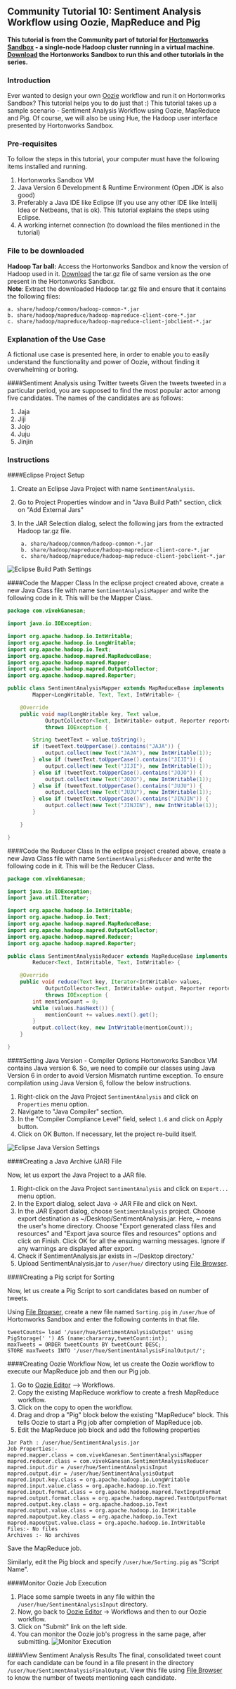 ## Community Tutorial 10: Sentiment Analysis Workflow using Oozie, MapReduce and Pig

**This tutorial is from the Community part of tutorial for [Hortonworks Sandbox](http://hortonworks.com/products/sandbox) - a single-node Hadoop cluster running in a virtual machine. [Download](http://hortonworks.com/products/sandbox) the Hortonworks Sandbox to run this and other tutorials in the series.**

### Introduction

Ever wanted to design your own [Oozie](https://oozie.apache.org/‎) workflow and run it on Hortonworks Sandbox? This tutorial helps you to do just that :) This tutorial takes up a sample scenario - Sentiment Analysis Workflow using Oozie, MapReduce and Pig. Of course, we will also be using Hue, the Hadoop user interface presented by Hortonworks Sandbox.

### Pre-requisites

To follow the steps in this tutorial, your computer must have the following items installed and running.

1. Hortonworks Sandbox VM
2. Java Version 6 Development & Runtime Environment (Open JDK is also good)
3. Preferably a Java IDE like Eclipse (If you use any other IDE like Intellij Idea or Netbeans, that is ok).  This tutorial explains the steps using Eclipse.
4. A working internet connection (to download the files mentioned in the tutorial)

### File to be downloaded

**Hadoop Tar ball:** Access the Hortonworks Sandbox and know the version of Hadoop used in it.  [Download](http://www.apache.org/dyn/closer.cgi/hadoop/common/ "Download a Hadoop Release") the tar.gz file of same version as the one present in the Hortonworks Sandbox.   
**Note**: Extract the downloaded Hadoop tar.gz file and ensure that it contains the following files:

    a. share/hadoop/common/hadoop-common-*.jar
    b. share/hadoop/mapreduce/hadoop-mapreduce-client-core-*.jar
    c. share/hadoop/mapreduce/hadoop-mapreduce-client-jobclient-*.jar

### Explanation of the Use Case
A fictional use case is presented here, in order to enable you to easily understand the functionality and power of Oozie, without finding it overwhelming or boring. 

####Sentiment Analysis using Twitter tweets
Given the tweets tweeted in a particular period, you are supposed to find the most popular actor among five candidates.  The names of the candidates are as follows:  
1. Jaja  
2. Jiji  
3. Jojo  
4. Juju  
5. Jinjin  

### Instructions
####Eclipse Project Setup
1. Create an Eclipse Java Project with name `SentimentAnalysis`.
2. Go to Project Properties window and in "Java Build Path" section, click on "Add External Jars"
3. In the JAR Selection dialog, select the following jars from the extracted Hadoop tar.gz file.

        a. share/hadoop/common/hadoop-common-*.jar
        b. share/hadoop/mapreduce/hadoop-mapreduce-client-core-*.jar
    	c. share/hadoop/mapreduce/hadoop-mapreduce-client-jobclient-*.jar

![Eclipse Build Path Settings](images/tutorial-09/eclipse_build_path_settings.png "Eclipse Build Path Settings")

####Code the Mapper Class
In the eclipse project created above, create a new Java Class file with name `SentimentAnalysisMapper` and write the following code in it.  This will be the Mapper Class.

```java
package com.vivekGanesan;

import java.io.IOException;

import org.apache.hadoop.io.IntWritable;
import org.apache.hadoop.io.LongWritable;
import org.apache.hadoop.io.Text;
import org.apache.hadoop.mapred.MapReduceBase;
import org.apache.hadoop.mapred.Mapper;
import org.apache.hadoop.mapred.OutputCollector;
import org.apache.hadoop.mapred.Reporter;

public class SentimentAnalysisMapper extends MapReduceBase implements
		Mapper<LongWritable, Text, Text, IntWritable> {

	@Override
	public void map(LongWritable key, Text value,
			OutputCollector<Text, IntWritable> output, Reporter reporter)
			throws IOException {

		String tweetText = value.toString();
		if (tweetText.toUpperCase().contains("JAJA")) {
			output.collect(new Text("JAJA"), new IntWritable(1));
		} else if (tweetText.toUpperCase().contains("JIJI")) {
			output.collect(new Text("JIJI"), new IntWritable(1));
		} else if (tweetText.toUpperCase().contains("JOJO")) {
			output.collect(new Text("JOJO"), new IntWritable(1));
		} else if (tweetText.toUpperCase().contains("JUJU")) {
			output.collect(new Text("JUJU"), new IntWritable(1));
		} else if (tweetText.toUpperCase().contains("JINJIN")) {
			output.collect(new Text("JINJIN"), new IntWritable(1));
		}

	}

}
```
####Code the Reducer Class
In the eclipse project created above, create a new Java Class file with name `SentimentAnalysisReducer` and write the following code in it.  This will be the Reducer Class.

```java
package com.vivekGanesan;

import java.io.IOException;
import java.util.Iterator;

import org.apache.hadoop.io.IntWritable;
import org.apache.hadoop.io.Text;
import org.apache.hadoop.mapred.MapReduceBase;
import org.apache.hadoop.mapred.OutputCollector;
import org.apache.hadoop.mapred.Reducer;
import org.apache.hadoop.mapred.Reporter;

public class SentimentAnalysisReducer extends MapReduceBase implements
		Reducer<Text, IntWritable, Text, IntWritable> {

	@Override
	public void reduce(Text key, Iterator<IntWritable> values,
			OutputCollector<Text, IntWritable> output, Reporter reporter)
			throws IOException {
		int mentionCount = 0;
		while (values.hasNext()) {
			mentionCount += values.next().get();
		}
		output.collect(key, new IntWritable(mentionCount));
	}

}
```
####Setting Java Version - Compiler Options
Hortonworks Sandbox VM contains Java version 6.  So, we need to compile our classes using Java Version 6 in order to avoid Version Mismatch runtime exception.  To ensure compilation using Java Version 6, follow the below instructions.

1. Right-click on the Java Project `SentimentAnalysis` and click on `Properties` menu option.
2. Navigate to "Java Compiler" section.
3. In the "Compiler Compliance Level" field, select `1.6` and click on Apply button.
4. Click on OK Button.  If necessary, let the project re-build itself.

![Eclipse Java Version Settings](images/tutorial-09/eclipse_java_version_settings.png "Eclipse Java Version Settings")

####Creating a Java Archive (JAR) File

Now, let us export the Java Project to a JAR file.

1. Right-click on the Java Project `SentimentAnalysis` and click on `Export...` menu option.
2. In the Export dialog, select Java -> JAR File and click on Next.
3. In the JAR Export dialog, choose `SentimentAnalysis` project.  Choose export destination as ~/Desktop/SentimentAnalysis.jar. Here, ~ means the user's home directory. Choose "Export generated class files and resources" and "Export java source files and resources" options and click on Finish.  Click OK for all the ensuing warning messages.  Ignore if any warnings are displayed after export.
4. Check if SentimentAnalysis.jar exists in ~/Desktop directory.'
5. Upload SentimentAnalysis.jar to `/user/hue/` directory using [File Browser](http://localhost:8000/filebrowser/).

####Creating a Pig script for Sorting

Now, let us create a Pig Script to sort candidates based on number of tweets.

Using [File Browser](http://localhost:8000/filebrowser/), create a new file named `Sorting.pig` in `/user/hue` of Hortonworks Sandbox and enter the following contents in that file.

```text
tweetCounts= load '/user/hue/SentimentAnalysisOutput' using PigStorage(' ') AS (name:chararray,tweetCount:int);
maxTweets = ORDER tweetCounts BY tweetCount DESC;
STORE maxTweets INTO '/user/hue/SentimentAnalysisFinalOutput/';
```

####Creating Oozie Workflow
Now, let us create the Oozie workflow to execute our MapReduce job and then our Pig job.  

1. Go to [Oozie Editor](http://127.0.0.1:8000/oozie) --> Workflows.
2. Copy the existing MapReduce workflow to create a fresh MapReduce workflow.
3. Click on the copy to open the workflow.
4. Drag and drop a "Pig" block below the existing "MapReduce" block.  This tells Oozie to start a Pig job after completion of MapReduce job.
5. Edit the MapReduce job block and add the following properties
```text
Jar Path : /user/hue/SentimentAnalysis.jar
Job Properties:-
mapred.mapper.class = com.vivekGanesan.SentimentAnalysisMapper
mapred.reducer.class = com.vivekGanesan.SentimentAnalysisReducer
mapred.input.dir = /user/hue/SentimentAnalysisInput
mapred.output.dir = /user/hue/SentimentAnalysisOutput
mapred.input.key.class = org.apache.hadoop.io.LongWritable
mapred.input.value.class = org.apache.hadoop.io.Text
mapred.input.format.class = org.apache.hadoop.mapred.TextInputFormat
mapred.output.format.class = org.apache.hadoop.mapred.TextOutputFormat
mapred.output.key.class = org.apache.hadoop.io.Text
mapred.output.value.class = org.apache.hadoop.io.IntWritable
mapred.mapoutput.key.class = org.apache.hadoop.io.Text
mapred.mapoutput.value.class = org.apache.hadoop.io.IntWritable
Files:- No files
Archives :- No archives
```
 Save the MapReduce job.
 
 Similarly, edit the Pig block and specify `/user/hue/Sorting.pig` as "Script Name".

####Monitor Oozie Job Execution
1. Place some sample tweets in any file within the `/user/hue/SentimentAnalysisInput` directory.
2. Now, go back to [Oozie Editor](http://127.0.0.1:8000/oozie) -> Workflows and then to our Oozie workflow.
3. Click on "Submit" link on the left side.
4. You can monitor the Oozie job's progress in the same page, after submitting.
![Monitor Execution](images/tutorial-10/monitor_execution.png "Monitor Execution")

####View Sentiment Analysis Results
The final, consolidated tweet count for each candidate can be found in a file present in the directory `/user/hue/SentimentAnalysisFinalOutput`.  View this file using [File Browser](http://localhost:8000/filebrowser/) to know the number of tweets mentioning each candidate.
